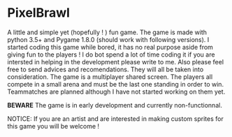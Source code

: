 # PixelBrawl
A little and simple yet (hopefully ! ) fun game. The game is made with python 3.5+ and Pygame 1.8.0 (should work with following versions).
I started coding this game while bored, it has no real purpose aside from giving fun to the players ! I do bot spend a lot of time coding it
if you are intersted in helping in the development please write to me. Also please feel free to send advices and recomendations. They will all be taken into consideration.
The game is a multiplayer shared screen. The players all compete in a small arena and must be the last one standing in order to win. Teammatches are planned although I have not started working on them yet.

**BEWARE** The game is in early development and currently non-functionnal.

NOTICE: If you are an artist and are interested in making custom sprites for this game you will be welcome !
